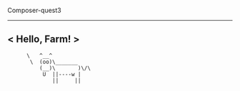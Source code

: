 Composer-quest3

 ------------
< Hello, Farm! >
  ------------
          \   ^__^
           \  (oo)\_______
              (__)\       )\/\
               U  ||----w |
                  ||     ||     
